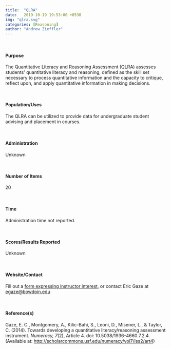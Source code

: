 ```yaml
---
title:  "QLRA"
date:   2019-10-19 19:53:00 +0530
img: "qlra.svg"
categories: [Reasoning]
author: "Andrew Zieffler"
---
```




<br />

#### Purpose

The Quantitative Literacy and Reasoning Assessment (QLRA) assesses students' quantitative literacy and reasoning, defined as the skill set necessary to process quantitative information and the capacity to critique, reflect upon, and apply quantitative information in making decisions.

<p style="margin-bottom:50px;"> </p>

#### Population/Uses

The QLRA can be utilized to provide data for undergraduate student advising and placement in courses.

<p style="margin-bottom:50px;"> </p>

#### Administration

Unknown

<p style="margin-bottom:50px;"> </p>

#### Number of Items

20

<p style="margin-bottom:50px;"> </p>

#### Time

Administration time not reported. 

<p style="margin-bottom:50px;"> </p>

#### Scores/Results Reported

Unknown

<p style="margin-bottom:50px;"> </p>

#### Website/Contact

Fill out a [form expressing instructor interest](https://serc.carleton.edu/qlra/index.html), or contact Eric Gaze at [egaze@bowdoin.edu](egaze@bowdoin.edu)

<p style="margin-bottom:50px;"> </p>

#### Reference(s)

Gaze, E. C., Montgomery, A., Kilic-Bahi, S., Leoni, D., Misener, L., &amp; Taylor, C. (2014). Towards developing a quantitative literacy/reasoning assessment instrument. *Numeracy, 7*(2), Article 4. doi: 10.5038/1936-4660.7.2.4. (Available at: http://scholarcommons.usf.edu/numeracy/vol7/iss2/art4)

